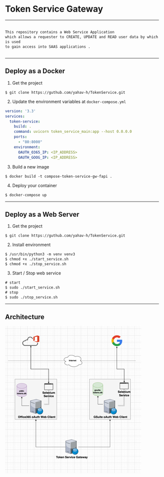 # Token Service Gateway

---
```text

This repository contains a Web Service Application
which allows a requester to CREATE, UPDATE and READ user data by which is used
to gain access into SAAS applications .
   
```
---

## Deploy as a Docker

1. Get the project
```shell
$ git clone https://guthub.com/yahav-h/TokenService.git 
```

2. Update the environment variables at `docker-compose.yml` 
```yaml
version: '3.3'
services:
  token-service:
    build: .
    command: uvicorn token_service_main:app --host 0.0.0.0
    ports:
      - "80:8000"
    environment:
      OAUTH_O365_IP: <IP_ADDRESS>
      OAUTH_GOOG_IP: <IP_ADDRESS>
```
3. Build a new image
```shell
$ docker build -t compose-token-service-gw-fapi .
```
4. Deploy your container
```shell
$ docker-compose up
```
---
## Deploy as a Web Server

1. Get the project
```shell
$ git clone https://guthub.com/yahav-h/TokenService.git 
```
2. Install environment 
```shell
$ /usr/bin/python3 -m venv venv3
$ chmod +x ./start_service.sh
$ chmod +x ./stop_service.sh
```
3. Start / Stop web service
```shell
# start
$ sudo ./start_service.sh
# stop
$ sudo ./stop_service.sh
```


---
## Architecture

![erd-flow](erd-flow.png)